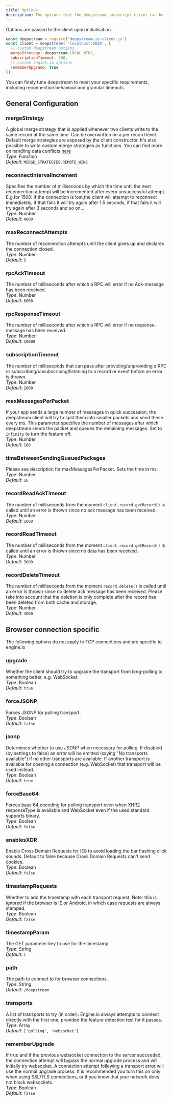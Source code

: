 ```yaml
---
title: Options
description: The options that the deepstream javascript client can be initialized with
---
```


Options are passed to the client upon initialisation

```javascript
const deepstream = require('deepstream.io-client-js')
const client = deepstream( 'localhost:6020', {
  // custom deepstream options
  mergeStrategy: deepstream.LOCAL_WINS,
  subscriptionTimeout: 500,
  // custom engine.io options
  rememberUpgrade: true
})
```

You can finely tune deepstream to meet your specific requirements, including reconnection behaviour and granular timeouts.

## General Configuration

### mergeStrategy
A global merge strategy that is applied whenever two clients write to the same record at the same time. Can be overwritten on a per record level. Default merge strategies are exposed by the client constructor. It's also possible to write custom merge strategies as functions. You can find more on handling data conflicts [here](/tutorials/core/handling-data-conflicts/)<br>
_Type_: Function<br>
_Default_: `MERGE_STRATEGIES.REMOTE_WINS`

### reconnectIntervalIncrement
Specifies the number of milliseconds by which the time until the next reconnection attempt will be incremented after every unsuccessful attempt.<br>
E.g.for 1500: if the connection is lost,the client will attempt to reconnect immediately, if that fails it will try again after 1.5 seconds, if that fails it will try again after 3 seconds and so on...<br>
_Type_: Number<br>
_Default_: `4000`

### maxReconnectAttempts
The number of reconnection attempts until the client gives up and declares the connection closed.<br>
_Type_: Number<br>
_Default_: `5`

### rpcAckTimeout
The number of milliseconds after which a RPC will error if no Ack-message has been received.<br>
_Type_: Number<br>
_Default_: `6000`

### rpcResponseTimeout
The number of milliseconds after which a RPC will error if no response-message has been received.<br>
_Type_: Number<br>
_Default_: `10000`

### subscriptionTimeout
The number of milliseconds that can pass after providing/unproviding a RPC or subscribing/unsubscribing/listening to a record or event before an error is thrown.<br>
_Type_: Number<br>
_Default_: `2000`

### maxMessagesPerPacket
If your app sends a large number of messages in quick succession, the deepstream client will try to split them into smaller packets and send these every <timeBetweenSendingQueuedPackages>ms. This parameter specifies the number of messages after which deepstream sends the packet and queues the remaining messages. Set to `Infinity` to turn the feature off.<br>
_Type_: Number<br>
_Default_: `100`

### timeBetweenSendingQueuedPackages
Please see description for maxMessagesPerPacket. Sets the time in ms.<br>
_Type_: Number<br>
_Default_: `16`

### recordReadAckTimeout
The number of milliseconds from the moment `client.record.getRecord()` is called until an error is thrown since no ack message has been received.<br>
_Type_: Number<br>
_Default_: `1000`

### recordReadTimeout
The number of milliseconds from the moment `client.record.getRecord()` is called until an error is thrown since no data has been received.<br>
_Type_: Number<br>
_Default_: `3000`

### recordDeleteTimeout
The number of milliseconds from the moment `record.delete()` is called until an error is thrown since no delete ack message has been received. Please take into account that the deletion is only complete after the record has been deleted from both cache and storage.<br>
_Type_: Number<br>
_Default_: `3000`

## Browser connection specific

The following options do not apply to TCP connections and are specific to engine.io

### upgrade
Whether the client should try to upgrade the transport from long-polling to something better, e.g. WebSocket.<br>
_Type_: Boolean<br>
_Default_: `true`

### forceJSONP
Forces JSONP for polling transport.<br>
_Type_: Boolean<br>
_Default_: `false`

### jsonp
Determines whether to use JSONP when necessary for polling. If disabled (by settings to false) an error will be emitted (saying "No transports available") if no other transports are available. If another transport is available for opening a connection (e.g. WebSocket) that transport will be used instead.<br>
_Type_: Boolean<br>
_Default_: `true`

### forceBase64
Forces base 64 encoding for polling transport even when XHR2 responseType is available and WebSocket even if the used standard supports binary.<br>
_Type_: Boolean<br>
_Default_: `false`

### enablesXDR
Enable Cross Domain Requests for IE8 to avoid loading the bar flashing click sounds. Default to false because Cross Domain Requests can't send cookies.<br>
_Type_: Boolean<br>
_Default_: `false`

### timestampRequests
Whether to add the timestamp with each transport request. Note: this is ignored if the browser is IE or Android, in which case requests are always stamped.<br>
_Type_: Boolean<br>
_Default_: `false`

### timestampParam
The GET parameter key to use for the timestamp.<br>
_Type_: String<br>
_Default_: `t`

### path
The path to connect to for browser connections.<br>
_Type_: String<br>
_Default_: `/deepstream`

### transports
A list of transports to try (in order). Engine.io always attempts to connect directly with the first one, provided the feature detection test for it passes.<br>
_Type_: Array<br>
_Default_: `['polling', 'websocket']`

### rememberUpgrade
If true and if the previous websocket connection to the server succeeded, the connection attempt will bypass the normal upgrade process and will initially try websocket. A connection attempt following a transport error will use the normal upgrade process. It is recommended you turn this on only when using SSL/TLS connections, or if you know that your network does not block websockets.<br>
_Type_: Boolean<br>
_Default_: `false`
